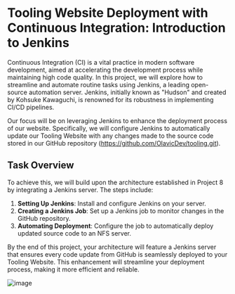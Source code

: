 # Tooling Website Deployment with Continuous Integration: Introduction to Jenkins

Continuous Integration (CI) is a vital practice in modern software development, aimed at accelerating the development process while maintaining high code quality. In this project, we will explore how to streamline and automate routine tasks using Jenkins, a leading open-source automation server. Jenkins, initially known as "Hudson" and created by Kohsuke Kawaguchi, is renowned for its robustness in implementing CI/CD pipelines.

Our focus will be on leveraging Jenkins to enhance the deployment process of our website. Specifically, we will configure Jenkins to automatically update our Tooling Website with any changes made to the source code stored in our GitHub repository (https://github.com/OlavicDev/tooling.git).

## Task Overview

To achieve this, we will build upon the architecture established in Project 8 by integrating a Jenkins server. The steps include:

1. **Setting Up Jenkins**: Install and configure Jenkins on your server.
2. **Creating a Jenkins Job**: Set up a Jenkins job to monitor changes in the GitHub repository.
3. **Automating Deployment**: Configure the job to automatically deploy updated source code to an NFS server.

By the end of this project, your architecture will feature a Jenkins server that ensures every code update from GitHub is seamlessly deployed to your Tooling Website. This enhancement will streamline your deployment process, making it more efficient and reliable.

![image](https://github.com/user-attachments/assets/63215ebf-5bd0-4c14-a7e7-f3742a08e476)
